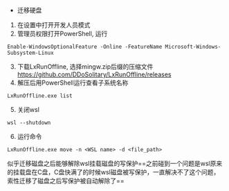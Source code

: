 * 迁移硬盘
1. 在设置中打开开发人员模式
2. 管理员权限打开PowerShell, 运行
```shell script
Enable-WindowsOptionalFeature -Online -FeatureName Microsoft-Windows-Subsystem-Linux
```
3. 下载LxRunOffline, 选择mingw.zip后缀的压缩文件
https://github.com/DDoSolitary/LxRunOffline/releases
4. 解压后用PowerShell运行查看子系统名称
```shell script
LxRunOffline.exe list
```
5. 关闭wsl
```shell script
wsl --shutdown
```
6. 运行命令
```shell script
LxRunOffline.exe move -n <WSL name> -d <file_path>
```

似乎迁移磁盘之后能够解除wsl挂载磁盘的写保护==之前碰到一个问题是wsl原来的挂载盘在C盘，C盘快满了的时候wsl磁盘被写保护，一直解决不了这个问题，索性迁移了磁盘之后写保护被自动解除了==